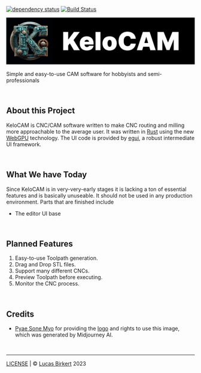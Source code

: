 [![dependency status](https://deps.rs/repo/github/lbirkert/KeloCAM/status.svg)](https://deps.rs/repo/github/GamePowerX/KeloCAM)
[![Build Status](https://github.com/lbirkert/KeloCAM/workflows/CI/badge.svg)](https://github.com/GamePowerX/KeloCAM/actions?workflow=CI)

<a href="https://kelocam.org">
    <img src="logo_full.png" alt="Logo" max-height="160px">
</a>

Simple and easy-to-use CAM software for hobbyists and semi-professionals

<br>

## About this Project

KeloCAM is CNC/CAM software written to make CNC routing and milling more approachable to the average user. It was written in [Rust](https://rust-lang.org) using the new [WebGPU](https://wgpu.rs) technology. The UI code is provided by [egui](https://egui.rs), a robust intermediate UI framework.

<br>

## What We have Today

Since KeloCAM is in very-very-early stages it is lacking a ton of essential features and is basically unuseable. It should not be used in any production environment. Parts that are finished include
- The editor UI base

<br>

## Planned Features

1. Easy-to-use Toolpath generation.
2. Drag and Drop STL files.
3. Support many different CNCs.
4. Preview Toolpath before executing.
5. Monitor the CNC process.

<br>

## Credits

- [Pyae Sone Myo](https://github.com/Rickaym) for providing the [logo](logo.png) and rights to use this image, which was generated by Midjourney AI.

<br>
<hr>

[LICENSE](LICENSE) | &copy; [Lucas Birkert](https://lbirkert.com) 2023
